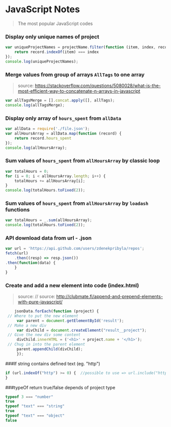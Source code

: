# JavaScript Notes

> The most popular JavaScript codes


### Display only unique names of project

```javascript
var uniqueProjectNames = projectName.filter(function (item, index, record) {
    return record.indexOf(item) === index
});
console.log(uniqueProjectNames);
```

### Merge values from group of arrays `AllTags` to one array
>source: https://stackoverflow.com/questions/5080028/what-is-the-most-efficient-way-to-concatenate-n-arrays-in-javascript
```javascript
var allTagsMerge = [].concat.apply([], allTags);
console.log(allTagsMerge);
```


### Display only array of `hours_spent` from `allData` 
```javascript
var allData = require('./file.json');
var allHoursArray = allData.map(function (record) {
    return record.hours_spent
});
console.log(allHoursArray);
```

### Sum values of `hours_spent` from `allHoursArray` by classic loop 

```javascript
var totalHours = 0;
for (i = 0; i < allHoursArray.length; i++) {
    totalHours += allHoursArray[i];
}
console.log(totalHours.toFixed(2));
```

### Sum values of `hours_spent` from `allHoursArray` by `loadash` functions
```javascript
var totalHours = _.sum(allHoursArray);
console.log(totalHours.toFixed(2));
```
### API download data from url - .json
```javascript
var url = 'https://api.github.com/users/zdenekpribyla/repos';
fetch(url)
    .then((resp) => resp.json())
.then(function(data) {
    }
}
```
### Create and add a new element into code (index.html)
>source:  // source: http://clubmate.fi/append-and-prepend-elements-with-pure-javascript/

```javascript
    jsonData.forEach(function (project) {
 // Where to put the new element   
     var parent = document.getElementById('result');
 // Make a new div
     var divChild = document.createElement("result__project");
 // Give the new div some content
     divChild.innerHTML = ('<h1>' + project.name + '</h1>');
 // Chug in into the parent element
     parent.appendChild(divChild);
     });
```

###If string contains defined text (eg. "http")
```javascript
if (url.indexOf("http") >= 0) {  //possible to use => url.include("http") === true
}
```

###typeOf return true/false depends of project type
```javascript
typeof 3 === "number"
true
typeof "text" === "string"
true
typeof "text" === "object"
false
```